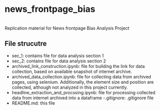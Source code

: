 # news_frontpage_bias

<br/>
Replication material for News frontpage Bias Analysis Project

## File strucutre
- sec_1: contains file for data analysis section 1
- sec_2: contains file for data analysis section 2
- archived_link_construction.ipynb: file for building the link for data collection, based on available snapshot of internet archive.
- archived_data_collection.ipynb: file for collecting data from archived pages, using selenium. Additionally, the element size and position are collected, although not analyzed in this project currently.
- headline_extraction_and_procssing.ipynb: file for processing collected data from internet archived into a dataframe
-.gitignore: .gitignore file
- README.md: this file